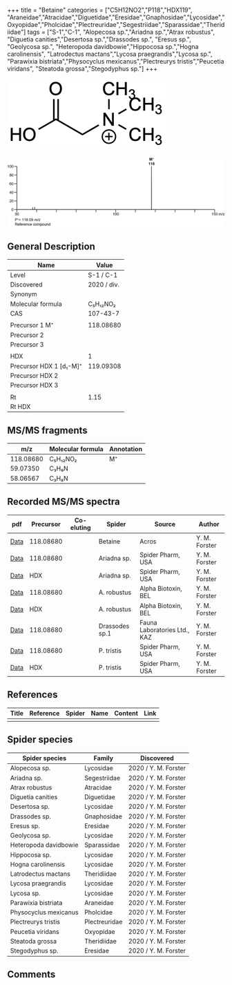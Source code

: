 +++
title = "Betaine"
categories = ["C5H12NO2","P118","HDX119",
"Araneidae","Atracidae","Diguetidae","Eresidae","Gnaphosidae","Lycosidae","Oxyopidae","Pholcidae","Plectreuridae","Segestriidae","Sparassidae","Theridiidae"]
tags = ["S-1","C-1",
"Alopecosa sp.","Ariadna sp.","Atrax robustus",
"Diguetia canities","Desertosa sp.","Drassodes sp.",
"Eresus sp.",
"Geolycosa sp.",
"Heteropoda davidbowie","Hippocosa sp.","Hogna carolinensis",
"Latrodectus mactans","Lycosa praegrandis","Lycosa sp.",
"Parawixia bistriata","Physocyclus mexicanus","Plectreurys tristis","Peucetia viridans",
"Steatoda grossa","Stegodyphus sp."]
+++

![](/img/Betaine.png)

![](/img_MSMS/118_Betaine.png)

## General Description

| Name                    | Value       |
|-------------------------|-------------|
| Level                   | S-1 / C-1           |
| Discovered              | 2020 / div. |
| Synonym                 |             |
| Molecular formula       | C₅H₁₂NO₂    |
| CAS                     | 107-43-7    |
|                         |             |
| Precursor 1  M⁺         | 118.08680   |
| Precursor 2             |             |
| Precursor 3             |             |
|                         |             |
| HDX                     | 1           |
| Precursor HDX 1 [d₁-M]⁺ | 119.09308   |
| Precursor HDX 2         |             |
| Precursor HDX 3         |             |
|                         |             |
| Rt                      | 1.15        |
| Rt HDX                  |             |

## MS/MS fragments

| m/z       | Molecular formula | Annotation |
|-----------|-------------------|------------|
| 118.08680 | C₅H₁₂NO₂          | M⁺         |
| 59.07350  | C₃H₉N             |            |
| 58.06567  | C₃H₈N             |            |

## Recorded MS/MS spectra

| pdf                               | Precursor | Co-eluting | Spider  | Source | Author        |
|-----------------------------------|-----------|------------|---------|--------|---------------|
| [Data](/pdf/118_Betaine_1-15.pdf) | 118.08680 |            | Betaine | Acros  | Y. M. Forster |
| [Data](/pdf/Ariadna-sp/118_Betaine_Ar-sp.pdf) | 118.08680 |           | Ariadna sp. | Spider Pharm, USA | Y. M. Forster |
| [Data](/pdf/Ariadna-sp/118_Betaine_Ar-sp_HDX.pdf) | HDX |           | Ariadna sp. | Spider Pharm, USA | Y. M. Forster |
| [Data](/pdf/A-robustus/118_Betaine_Ar.pdf) | 118.08680 |            | A. robustus | Alpha Biotoxin, BEL | Y. M. Forster |
| [Data](/pdf/A-robustus/118_Betaine_Ar_HDX.pdf) | HDX |            | A. robustus | Alpha Biotoxin, BEL | Y. M. Forster |
| [Data](/pdf/Drassodes-sp1/118_Betaine_Dr-sp1.pdf) | 118.08680 |           | Drassodes sp.1 | Fauna Laboratories Ltd., KAZ | Y. M. Forster |
| [Data](/pdf/P-tristis/118_Betaine_Pt.pdf) | 118.08680 |           | P. tristis | Spider Pharm, USA | Y. M. Forster |
| [Data](/pdf/P-tristis/118_Betaine_Pt_HDX.pdf) | HDX |           | P. tristis | Spider Pharm, USA | Y. M. Forster |

## References

| Title | Reference | Spider | Name | Content | Link |
|-------|-----------|--------|------|---------|------|
|       |           |        |      |         |      |

## Spider species

| Spider species        | Family        | Discovered           |
|-----------------------|---------------|----------------------|
| Alopecosa sp.         | Lycosidae     | 2020 / Y. M. Forster |
| Ariadna sp.           | Segestriidae  | 2020 / Y. M. Forster |
| Atrax robustus        | Atracidae     | 2020 / Y. M. Forster |
| Diguetia canities     | Diguetidae    | 2020 / Y. M. Forster |
| Desertosa sp.         | Lycosidae     | 2020 / Y. M. Forster |
| Drassodes sp.         | Gnaphosidae   | 2020 / Y. M. Forster |
| Eresus sp.            | Eresidae      | 2020 / Y. M. Forster |
| Geolycosa sp.         | Lycosidae     | 2020 / Y. M. Forster |
| Heteropoda davidbowie | Sparassidae   | 2020 / Y. M. Forster |
| Hippocosa sp.         | Lycosidae     | 2020 / Y. M. Forster |
| Hogna carolinensis    | Lycosidae     | 2020 / Y. M. Forster |
| Latrodectus mactans   | Theridiidae   | 2020 / Y. M. Forster |
| Lycosa praegrandis    | Lycosidae     | 2020 / Y. M. Forster |
| Lycosa sp.            | Lycosidae     | 2020 / Y. M. Forster |
| Parawixia bistriata   | Araneidae     | 2020 / Y. M. Forster |
| Physocyclus mexicanus | Pholcidae     | 2020 / Y. M. Forster |
| Plectreurys tristis   | Plectreuridae | 2020 / Y. M. Forster |
| Peucetia viridans     | Oxyopidae     | 2020 / Y. M. Forster |
| Steatoda grossa       | Theridiidae   | 2020 / Y. M. Forster |
| Stegodyphus sp.       | Eresidae      | 2020 / Y. M. Forster |

## Comments